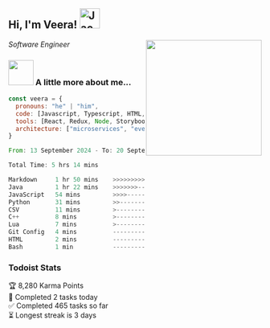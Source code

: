 <h2> Hi, I'm Veera! <img src="https://raw.githubusercontent.com/Tarikul-Islam-Anik/Animated-Fluent-Emojis/master/Emojis/Activities/Jack-O-Lantern.png" alt="Jack-O-Lantern" width="40" height="40" /></h2>
<img align='right' src="https://user-images.githubusercontent.com/74038190/213911110-aedbef38-a29f-4b6b-a65c-11608b4f75a5.gif" width="230">
<p><em>Software Engineer</em></p>


### <img src="https://user-images.githubusercontent.com/74038190/216656963-09118229-8a9e-4af0-910c-c37f35f2e210.gif" width="50"> A little more about me...  

```javascript
const veera = {
  pronouns: "he" | "him",
  code: [Javascript, Typescript, HTML, CSS, Ruby, Python, Java],
  tools: [React, Redux, Node, Storybook, Styled-Components, Jest, Docker],
  architecture: ["microservices", "event-driven", "design system pattern"]
}
```

<!--START_SECTION:waka-->

```rust
From: 13 September 2024 - To: 20 September 2024

Total Time: 5 hrs 14 mins

Markdown     1 hr 50 mins    >>>>>>>>>----------------   35.07 %
Java         1 hr 22 mins    >>>>>>>------------------   26.11 %
JavaScript   54 mins         >>>>---------------------   17.15 %
Python       31 mins         >>-----------------------   09.90 %
CSV          11 mins         >------------------------   03.58 %
C++          8 mins          >------------------------   02.69 %
Lua          7 mins          >------------------------   02.46 %
Git Config   4 mins          -------------------------   01.34 %
HTML         2 mins          -------------------------   00.73 %
Bash         1 min           -------------------------   00.38 %
```

<!--END_SECTION:waka-->


### Todoist Stats

<!-- TODO-IST:START -->
🏆  8,280 Karma Points           
🌸  Completed 2 tasks today           
✅  Completed 465 tasks so far           
⏳  Longest streak is 3 days
<!-- TODO-IST:END -->
<!--
Profile views:
[![](https://visitcount.itsvg.in/api?id=veeravivekt&label=Profile%20Views&color=1&icon=2&pretty=false)](https://visitcount.itsvg.in)
-->
